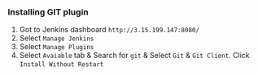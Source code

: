 ### Installing GIT plugin
1. Got to Jenkins dashboard `http://3.15.199.147:8080/`
2. Select `Manage Jenkins`
3. Select `Manage Plugins`
4. Select `Avaiable` tab & Search for `git` & Select `Git` & `Git Client`. Click `Install Without Restart`
